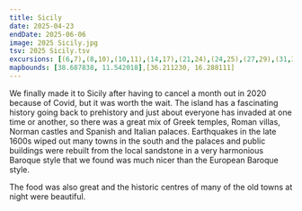```yaml
---
title: Sicily
date: 2025-04-23
endDate: 2025-06-06
image: 2025 Sicily.jpg
tsv: 2025 Sicily.tsv
excursions: [(6,7),(8,10),(10,11),(14,17),(21,24),(24,25),(27,29),(31,33),(33,34),(34,35),(37,38),(38,39),(39,41),(41,42)]
mapbounds: [38.687838, 11.542018],[36.211230, 16.288111]
---
```


We finally made it to Sicily after having to cancel a month out in 2020 because of Covid, but it was worth the wait. The island has a fascinating history going back to prehistory and just about everyone has invaded at one time or another, so there was a great mix of Greek temples, Roman villas, Norman castles and Spanish and Italian palaces. Earthquakes in the late 1600s wiped out many towns in the south and the palaces and public buildings were rebuilt from the local sandstone in a very harmonious Baroque style that we found was much nicer than the European Baroque style.

The food was also great and the historic centres of many of the old towns at night were beautiful.

